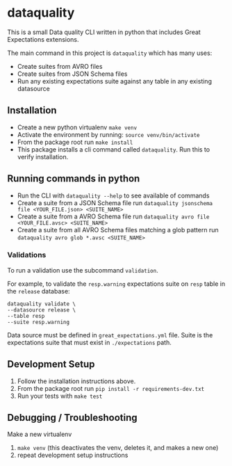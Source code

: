 # dataquality

This is a small Data quality CLI written in python that includes Great Expectations extensions.

The main command in this project is `dataquality` which has many uses:

- Create suites from AVRO files
- Create suites from JSON Schema files
- Run any existing expectations suite against any table in any existing datasource

## Installation

- Create a new python virtualenv `make venv`
- Activate the environment by running: `source venv/bin/activate`
- From the package root run `make install`
- This package installs a cli command called `dataquality`. Run this to verify installation.

## Running commands in python

- Run the CLI with `dataquality --help` to see available of commands
- Create a suite from a JSON Schema file run `dataquality jsonschema file <YOUR_FILE.json> <SUITE_NAME>`
- Create a suite from a AVRO Schema file run `dataquality avro file <YOUR_FILE.avsc> <SUITE_NAME>`
- Create a suite from all AVRO Schema files matching a glob pattern run `dataquality avro glob *.avsc <SUITE_NAME>`

### Validations

To run a validation use the subcommand `validation`.

For example, to validate the `resp.warning` expectations suite on `resp` table in the `release` database:

```
dataquality validate \
--datasource release \
--table resp
--suite resp.warning
```

Data source must be defined in `great_expectations.yml` file.
Suite is the expectations suite that must exist in `./expectations` path.

## Development Setup

1. Follow the installation instructions above.
2. From the package root run `pip install -r requirements-dev.txt`
3. Run your tests with `make test`

## Debugging / Troubleshooting

Make a new virtualenv

1. `make venv` (this deactivates the venv, deletes it, and makes a new one)
2. repeat development setup instructions

